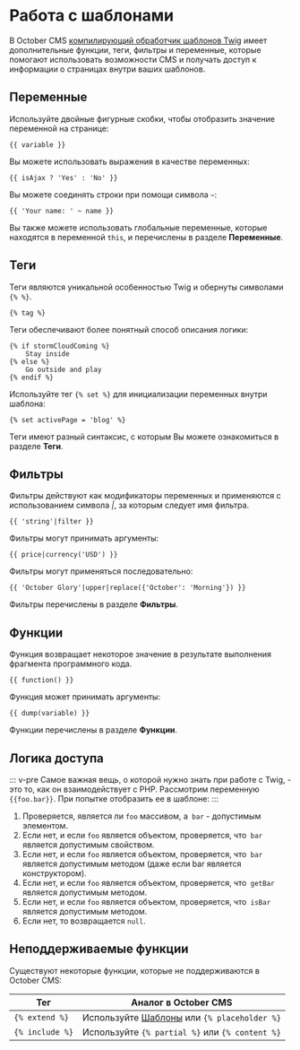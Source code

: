 # Работа с шаблонами

В October CMS [компилирующий обработчик шаблонов Twig](http://twig.sensiolabs.org/documentation) имеет дополнительные функции, теги, фильтры и переменные, которые помогают использовать возможности CMS и получать доступ к информации о страницах внутри ваших шаблонов.

## Переменные

Используйте двойные фигурные скобки, чтобы отобразить значение переменной на странице:

```twig
{{ variable }}
```

Вы можете использовать выражения в качестве переменных:

```twig
{{ isAjax ? 'Yes' : 'No' }}
```

Вы можете соединять строки при помощи символа `~`:

```twig
{{ 'Your name: ' ~ name }}
```

Вы также можете использовать глобальные переменные, которые находятся в переменной `this`, и перечислены в разделе **Переменные**.

## Теги

Теги являются уникальной особенностью Twig и обернуты символами `{% %}`.

```twig
{% tag %}
```

Теги обеспечивают более понятный способ описания логики:

```twig
{% if stormCloudComing %}
    Stay inside
{% else %}
    Go outside and play
{% endif %}
```

Используйте тег `{% set %}` для инициализации переменных внутри шаблона:

```twig
{% set activePage = 'blog' %}
```

Теги имеют разный синтаксис, с которым Вы можете ознакомиться в разделе **Теги**.

## Фильтры

Фильтры действуют как модификаторы переменных и применяются с использованием символа *|*, за которым следует имя фильтра.

```twig
{{ 'string'|filter }}
```

Фильтры могут принимать аргументы:

```twig
{{ price|currency('USD') }}
```

Фильтры могут применяться последовательно:

```twig
{{ 'October Glory'|upper|replace({'October': 'Morning'}) }}
```

Фильтры перечислены в разделе **Фильтры**.

## Функции

Функция возвращает некоторое значение в результате выполнения фрагмента программного кода.

```twig
{{ function() }}
```

Функция может принимать аргументы:

```twig
{{ dump(variable) }}
```

Функции перечислены в разделе **Функции**.

## Логика доступа

::: v-pre
Самое важная вещь, о которой нужно знать при работе с Twig, - это то, как он взаимодействует с PHP. Рассмотрим переменную `{{foo.bar}}`. При попытке отобразить ее в шаблоне:
:::

1. Проверяется, является ли `foo` массивом, а` bar` - допустимым элементом.
1. Если нет, и если `foo` является объектом, проверяется, что` bar` является допустимым свойством.
1. Если нет, и если `foo` является объектом, проверяется, что` bar` является допустимым методом (даже если bar является конструктором).
1. Если нет, и если `foo` является объектом, проверяется, что` getBar` является допустимым методом.
1. Если нет, и если `foo` является объектом, проверяется, что` isBar` является допустимым методом.
1. Если нет, то возвращается `null`.

## Неподдерживаемые функции

Существуют некоторые функции, которые не поддерживаются в October CMS:

Тег | Аналог в October CMS
------------- | -------------
`{% extend %}` | Используйте [Шаблоны](http://octobercms.com/docs/cms/layouts) или `{% placeholder %}`
`{% include %}` | Используйте `{% partial %}` или `{% content %}`
